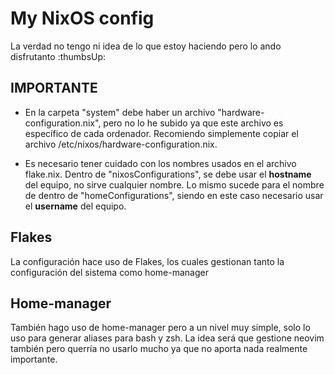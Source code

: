# My NixOS config
La verdad no tengo ni idea de lo que estoy haciendo pero lo ando disfrutanto :thumbsUp:

## IMPORTANTE
+ En la carpeta "system" debe haber un archivo "hardware-configuration.nix", pero no lo he subido ya que este archivo es específico de cada ordenador.
Recomiendo simplemente copiar el archivo /etc/nixos/hardware-configuration.nix.

+ Es necesario tener cuidado con los nombres usados en el archivo flake.nix. Dentro de "nixosConfigurations", se debe usar el **hostname** del equipo, no sirve cualquier nombre. Lo mismo sucede para el nombre de dentro de "homeConfigurations", siendo en este caso necesario usar el **username** del equipo.

## Flakes
La configuración hace uso de Flakes, los cuales gestionan tanto la configuración del sistema como home-manager

## Home-manager
También hago uso de home-manager pero a un nivel muy simple, solo lo uso para generar aliases para bash y zsh. La idea será que gestione neovim también pero querría no usarlo mucho ya que no aporta nada realmente importante.
